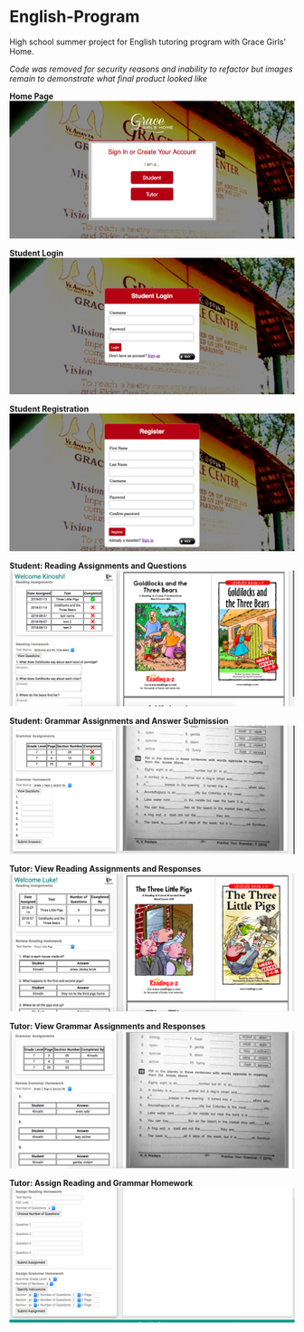 # English-Program

High school summer project for English tutoring program with Grace Girls' Home.

*Code was removed for security reasons and inability to refactor but images remain to demonstrate what final product looked like*

<b>Home Page<b><br>
![Home Page](/1138784898.png)

<b>Student Login<b><br>
![Student Login](/1138785681.png)

<b>Student Registration<b><br>
![Student Login](/1138786596.png)
  
<b>Student: Reading Assignments and Questions<b><br>
![Student: Reading Assignments and Questions](/1138787605.png)
  
 <b>Student: Grammar Assignments and Answer Submission<b><br>
![Student: Grammar Assignments and Answer Submission](/1138788083.png)
  
 <b>Tutor: View Reading Assignments and Responses<b><br>
![Tutor: View Reading Assignments and Responses](/1138788876.png)
  
 <b>Tutor: View Grammar Assignments and Responses<b><br>
![Tutor: View Grammar Assignments and Responses](/1138790131.png)
  
 <b>Tutor: Assign Reading and Grammar Homework<b>
![Tutor: Assign Reading and Grammar Homework](/1138790626.png)
